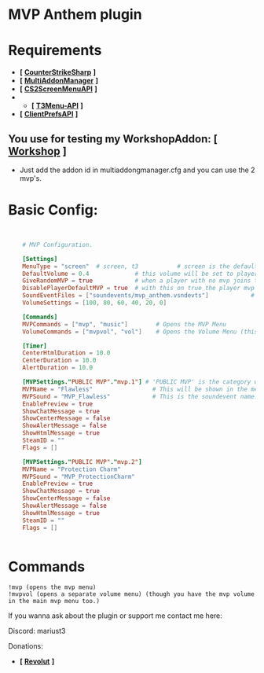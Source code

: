 # MVP Anthem plugin

# Requirements
- **[** [**CounterStrikeSharp**](https://github.com/roflmuffin/CounterStrikeSharp) **]**
- **[** [**MultiAddonManager**](https://github.com/Source2ZE/MultiAddonManager) **]**
- **[** [**CS2ScreenMenuAPI**](https://github.com/T3Marius/CS2ScreenMenuAPI) **]**
- - **[** [**T3Menu-API**](https://github.com/T3Marius/T3Menu-API) **]**
- **[** [**ClientPrefsAPI**](https://github.com/Cruze03/Clientprefs) **]**

## You use for testing my WorkshopAddon: **[** [**Workshop**](https://steamcommunity.com/sharedfiles/filedetails/?id=3450055137) **]**
- Just add the addon id in multiaddongmanager.cfg and you can use the 2 mvp's.

# Basic Config:
```toml


    # MVP Configuration.

    [Settings]
    MenuType = "screen"  # screen, t3           # screen is the default menu, if you don't wanna use t3menu don't even add the shared of it.
    DefaultVolume = 0.4             # this volume will be set to players who don't have one setted.
    GiveRandomMVP = true            # when a player with no mvp joins the server, a random MVP is assinged to him.
    DisablePlayerDefaultMVP = true  # with this on true the player mvp from steam will be disabled.
    SoundEventFiles = ["soundevents/mvp_anthem.vsndevts"]            # VERY IMPORTANT: In order for the sounds to work you need to add the path for soundevent file here.
    VolumeSettings = [100, 80, 60, 40, 20, 0]

    [Commands]
    MVPCommands = ["mvp", "music"]        # Opens the MVP Menu
    VolumeCommands = ["mvpvol", "vol"]    # Opens the Volume Menu (this is just a separate command)

    [Timer]
    CenterHtmlDuration = 10.0
    CenterDuration = 10.0
    AlertDuration = 10.0

    [MVPSettings."PUBLIC MVP"."mvp.1"] # 'PUBLIC MVP' is the category which will be shown in the menu. 'mvp.1' is the key which u set the message to in lang folder.
    MVPName = "Flawless"                 # This will be shown in the menu.
    MVPSound = "MVP_Flawless"            # This is the soundevent name. With this the sound will play.
    EnablePreview = true
    ShowChatMessage = true
    ShowCenterMessage = false
    ShowAlertMessage = false
    ShowHtmlMessage = true
    SteamID = ""
    Flags = []

    [MVPSettings."PUBLIC MVP"."mvp.2"]
    MVPName = "Protection Charm"
    MVPSound = "MVP_ProtectionCharm"
    EnablePreview = true
    ShowChatMessage = true
    ShowCenterMessage = false
    ShowAlertMessage = false
    ShowHtmlMessage = true
    SteamID = ""
    Flags = []
    

```

# Commands
```
!mvp (opens the mvp menu)
!mvpvol (opens a separate volume menu) (though you have the mvp volume in the main mvp menu too.)
```

If you wanna ask about the plugin or support me contact me here:

Discord: mariust3

Donations:
- **[** [**Revolut**](revolut.me/dynutrqxrj) **]**
